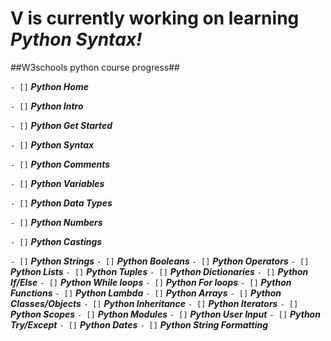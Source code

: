 # V is currently working on learning _Python Syntax!_

##W3schools python course progress##

`- []` ***Python Home***
>
`- []` ***Python Intro***
>
`- []` ***Python Get Started***
>
`- []` ***Python Syntax***
>
`- []` ***Python Comments***
>
`- []` ***Python Variables***
>
`- []` ***Python Data Types***
>
`- []` ***Python Numbers***
>
`- []` ***Python Castings***
>
`- []` ***Python Strings***
`- []` ***Python Booleans***
`- []` ***Python Operators***
`- []` ***Python Lists***
`- []` ***Python Tuples***
`- []` ***Python Dictionaries***
`- []` ***Python If/Else***
`- []` ***Python While loops***
`- []` ***Python For loops***
`- []` ***Python Functions***
`- []` ***Python Lambda***
`- []` ***Python Arrays***
`- []` ***Python Classes/Objects***
`- []` ***Python Inheritance***
`- []` ***Python Iterators***
`- []` ***Python Scopes***
`- []` ***Python Modules***
`- []` ***Python User Input***
`- []` ***Python Try/Except***
`- []` ***Python Dates***
`- []` ***Python String Formatting***

